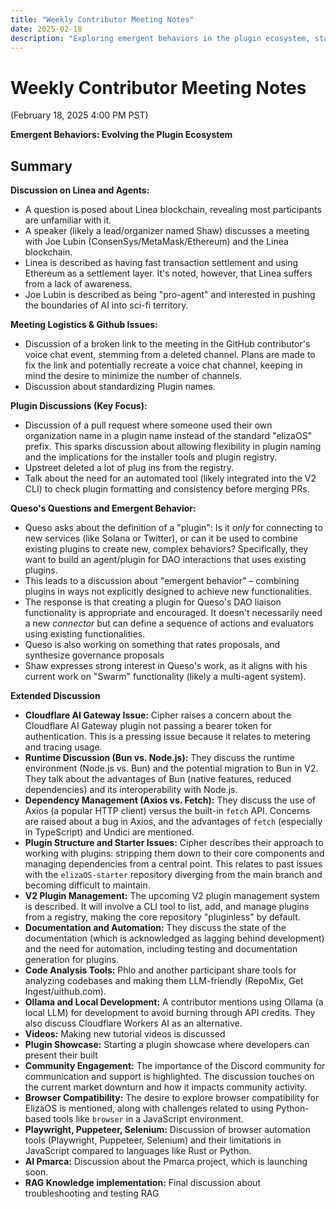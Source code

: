 ```yaml
---
title: "Weekly Contributor Meeting Notes"
date: 2025-02-18    
description: "Exploring emergent behaviors in the plugin ecosystem, standardizing plugin naming conventions, and discussions on Linea blockchain integration and V2 plugin management improvements."
---
```


# Weekly Contributor Meeting Notes

(February 18, 2025 4:00 PM PST)

**Emergent Behaviors: Evolving the Plugin Ecosystem**


## Summary

**Discussion on Linea and Agents:**

*   A question is posed about Linea blockchain, revealing most participants are unfamiliar with it.
*   A speaker (likely a lead/organizer named Shaw) discusses a meeting with Joe Lubin (ConsenSys/MetaMask/Ethereum) and the Linea blockchain.
*   Linea is described as having fast transaction settlement and using Ethereum as a settlement layer.  It's noted, however, that Linea suffers from a lack of awareness.
*   Joe Lubin is described as being "pro-agent" and interested in pushing the boundaries of AI into sci-fi territory.

**Meeting Logistics & Github Issues:**

*   Discussion of a broken link to the meeting in the GitHub contributor's voice chat event, stemming from a deleted channel. Plans are made to fix the link and potentially recreate a voice chat channel, keeping in mind the desire to minimize the number of channels.
*   Discussion about standardizing Plugin names.

**Plugin Discussions (Key Focus):**

*   Discussion of a pull request where someone used their own organization name in a plugin name instead of the standard "elizaOS" prefix.  This sparks discussion about allowing flexibility in plugin naming and the implications for the installer tools and plugin registry.
*   Upstreet deleted a lot of plug ins from the registry.
*   Talk about the need for an automated tool (likely integrated into the V2 CLI) to check plugin formatting and consistency before merging PRs.

**Queso's Questions and Emergent Behavior:**

*   Queso asks about the definition of a "plugin":  Is it *only* for connecting to new services (like Solana or Twitter), or can it be used to combine existing plugins to create new, complex behaviors?  Specifically, they want to build an agent/plugin for DAO interactions that uses existing plugins.
*   This leads to a discussion about "emergent behavior" – combining plugins in ways not explicitly designed to achieve new functionalities.
*   The response is that creating a plugin for Queso's DAO liaison functionality is appropriate and encouraged.  It doesn't necessarily need a new *connector* but can define a sequence of actions and evaluators using existing functionalities.
*    Queso is also working on something that rates proposals, and synthesize governance proposals
*   Shaw expresses strong interest in Queso's work, as it aligns with his current work on "Swarm" functionality (likely a multi-agent system).

**Extended Discussion**

*   **Cloudflare AI Gateway Issue:** Cipher raises a concern about the Cloudflare AI Gateway plugin not passing a bearer token for authentication.  This is a pressing issue because it relates to metering and tracing usage.
*   **Runtime Discussion (Bun vs. Node.js):**  They discuss the runtime environment (Node.js vs. Bun) and the potential migration to Bun in V2. They talk about the advantages of Bun (native features, reduced dependencies) and its interoperability with Node.js.
*   **Dependency Management (Axios vs. Fetch):**  They discuss the use of Axios (a popular HTTP client) versus the built-in `fetch` API. Concerns are raised about a bug in Axios, and the advantages of `fetch` (especially in TypeScript) and Undici are mentioned.
*   **Plugin Structure and Starter Issues:**  Cipher describes their approach to working with plugins: stripping them down to their core components and managing dependencies from a central point. This relates to past issues with the `elizaOS-starter` repository diverging from the main branch and becoming difficult to maintain.
*   **V2 Plugin Management:** The upcoming V2 plugin management system is described.  It will involve a CLI tool to list, add, and manage plugins from a registry, making the core repository "pluginless" by default.
*   **Documentation and Automation:**  They discuss the state of the documentation (which is acknowledged as lagging behind development) and the need for automation, including testing and documentation generation for plugins.
*   **Code Analysis Tools:** Phlo and another participant share tools for analyzing codebases and making them LLM-friendly (RepoMix, Get Ingest/uithub.com).
*   **Ollama and Local Development:**  A contributor mentions using Ollama (a local LLM) for development to avoid burning through API credits.  They also discuss Cloudflare Workers AI as an alternative.
*   **Videos:** Making new tutorial videos is discussed
*   **Plugin Showcase:** Starting a plugin showcase where developers can present their built
*   **Community Engagement:**  The importance of the Discord community for communication and support is highlighted. The discussion touches on the current market downturn and how it impacts community activity.
*   **Browser Compatibility:** The desire to explore browser compatibility for ElizaOS is mentioned, along with challenges related to using Python-based tools like `browser` in a JavaScript environment.
*   **Playwright, Puppeteer, Selenium:** Discussion of browser automation tools (Playwright, Puppeteer, Selenium) and their limitations in JavaScript compared to languages like Rust or Python.
*   **AI Pmarca:** Discussion about the Pmarca project, which is launching soon.
*   **RAG Knowledge implementation:** Final discussion about troubleshooting and testing RAG
